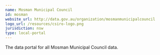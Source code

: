 ```yaml
---
name: Mosman Municipal Council
id: mosman
website_url: http://data.gov.au/organization/mosmanmunicipalcouncil
logo_url: /resources/csiro-logo.png
jurisdiction: nsw
type: local-portal
---
```


The data portal for all Mosman Municipal Council data.